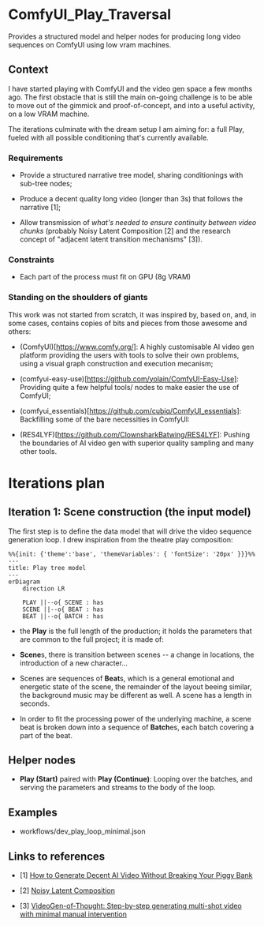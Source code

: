 # ComfyUI_Play_Traversal

Provides a structured model and helper nodes for producing long video sequences on ComfyUI using low vram machines.

## Context

I have started playing with ComfyUI and the video gen space a few months ago. The first obstacle that is still the main on-going challenge is to be able to move out of the gimmick and proof-of-concept, and into a useful activity, on a low VRAM machine.

The iterations culminate with the dream setup I am aiming for: a full Play, fueled with all possible conditioning that's currently available. 

### Requirements

* Provide a structured narrative tree model, sharing conditionings with sub-tree nodes;

* Produce a decent quality long video (longer than 3s) that follows the narrative [1];

* Allow transmission of *what's needed to ensure continuity between video chunks* (probably Noisy Latent Composition [2] and the research concept of "adjacent latent transition mechanisms" [3]).

### Constraints

* Each part of the process must fit on GPU (8g VRAM)

### Standing on the shoulders of giants

This work was not started from scratch, it was inspired by, based on, and, in some cases, contains copies of bits and pieces from those awesome and others:

* (ComfyUI)[https://www.comfy.org/]: A highly customisable AI video gen platform providing the users with tools to solve their own problems, using a visual graph construction and execution mecanism; 

* (comfyui-easy-use)[https://github.com/yolain/ComfyUI-Easy-Use]: Providing quite a few helpful tools/ nodes to make easier the use of ComfyUI;

* (comfyui_essentials)[https://github.com/cubiq/ComfyUI_essentials]: Backfilling some of the bare necessities in ComfyUI:

* (RES4LYF)[https://github.com/ClownsharkBatwing/RES4LYF]: Pushing the boundaries of AI video gen with superior quality sampling and many other tools.

# Iterations plan

## Iteration 1: Scene construction (the input model)

The first step is to define the data model that will drive the video sequence generation loop. I drew inspiration from the theatre play composition:

```mermaid
%%{init: {'theme':'base', 'themeVariables': { 'fontSize': '20px' }}}%%
---
title: Play tree model
---
erDiagram
    direction LR

    PLAY ||--o{ SCENE : has
    SCENE ||--o{ BEAT : has  
    BEAT ||--o{ BATCH : has
```

* the **Play** is the full length of the production; it holds the parameters that are common to the full project; it is made of:

* **Scene**s, there is transition between scenes -- a change in locations, the introduction of a new character...

* Scenes are sequences of **Beat**s, which is a general emotional and energetic state of the scene, the remainder of the layout beeing similar, the background music may be different as well. A scene has a length in seconds.

* In order to fit the processing power of the underlying machine, a scene beat is broken down into a sequence of **Batch**es, each batch covering a part of the beat.

## Helper nodes

* **Play (Start)** paired with **Play (Continue)**: Looping over the batches, and serving the parameters and streams to the body of the loop.

## Examples

* workflows/dev_play_loop_minimal.json

## Links to references

* [1] [How to Generate Decent AI Video Without Breaking Your Piggy Bank](https://www.linkedin.com/pulse/how-generate-decent-ai-video-without-breaking-your-piggy-gedeon-lixef)

* [2] [Noisy Latent Composition](https://comfyui-wiki.com/en/workflows/noisy-latent-composition)

* [3] [VideoGen-of-Thought: Step-by-step generating multi-shot video with minimal manual intervention](https://arxiv.org/html/2412.02259v2)
